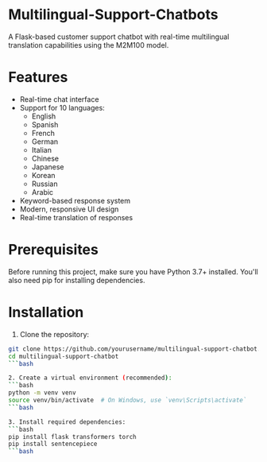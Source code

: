 # Multilingual-Support-Chatbots

A Flask-based customer support chatbot with real-time multilingual translation capabilities using the M2M100 model.

# Features
- Real-time chat interface
- Support for 10 languages:
  - English
  - Spanish
  - French
  - German
  - Italian
  - Chinese
  - Japanese
  - Korean
  - Russian
  - Arabic
- Keyword-based response system
- Modern, responsive UI design
- Real-time translation of responses

# Prerequisites
Before running this project, make sure you have Python 3.7+ installed. You'll also need pip for installing dependencies.

# Installation
1. Clone the repository:
```bash
git clone https://github.com/yourusername/multilingual-support-chatbot.git
cd multilingual-support-chatbot
```bash

2. Create a virtual environment (recommended):
```bash
python -m venv venv
source venv/bin/activate  # On Windows, use `venv\Scripts\activate`
```bash

3. Install required dependencies:
```bash
pip install flask transformers torch
pip install sentencepiece
```bash
